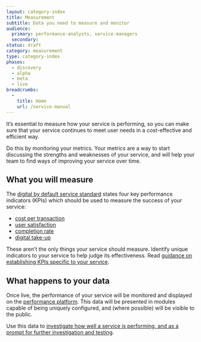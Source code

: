 ```yaml
---
layout: category-index
title: Measurement
subtitle: Data you need to measure and monitor
audience:
  primary: performance-analysts, service-managers
  secondary:
status: draft
category: measurement
type: category-index
phases:
  - discovery
  - alpha
  - beta
  - live
breadcrumbs:
  -
    title: Home
    url: /service-manual
---
```


It’s essential to measure how your service is performing, so you can make sure that your service continues to meet user needs in a cost-effective and efficient way.

Do this by monitoring your metrics. Your metrics are a way to start discussing the strengths and weaknesses of your service, and will help your team to find ways of improving your service over time.

## What you will measure

The [digital by default service standard](/service-manual/digital-by-default) states four key performance indicators (KPIs) which should be used to measure the success of your service:

* [cost per transaction](/service-manual/measurement/cost-per-transaction.html)
* [user satisfaction](/service-manual/measurement/user-satisfaction.html)
* [completion rate](/service-manual/measurement/completion-rate.html)
* [digital take-up](/service-manual/measurement/digital-takeup.html)

These aren’t the only things your service should measure. Identify unique indicators to your service to help judge its effectiveness. Read [guidance on establishing KPIs specific to your service](/service-manual/measurement/other-kpis.html).

## What happens to your data

Once live, the performance of your service will be monitored and displayed on the [performance platform](/service-manual/measurement/performance-platform.html). This data will be presented in modules capable of being uniquely configured, and (where possible) will be visible to the public.

Use this data to [investigate how well a service is performing, and as a prompt for further investigation and testing](/service-manual/measurement/using-data.html).
